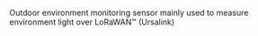 Outdoor environment monitoring sensor mainly used to measure environment light over LoRaWAN™ (Ursalink)